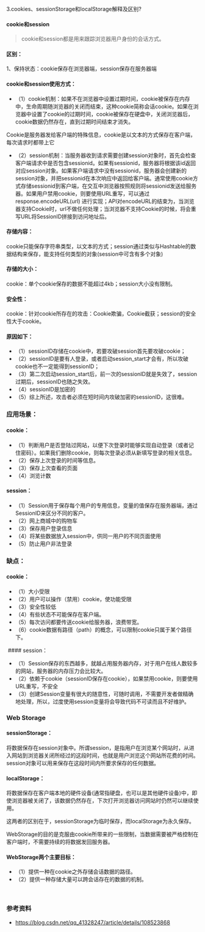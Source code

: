 3.cookies、sessionStorage和localStorage解释及区别?

#### cookie和session
>cookie和session都是用来跟踪浏览器用户身份的会话方式。

#### 区别：

1、保持状态：cookie保存在浏览器端，session保存在服务器端

#### cookie和session使用方式：
* （1）cookie机制：如果不在浏览器中设置过期时间，cookie被保存在内存中，生命周期随浏览器的关闭而结束，这种cookie简称会话cookie。如果在浏览器中设置了cookie的过期时间，cookie被保存在硬盘中，关闭浏览器后，cookie数据仍然存在，直到过期时间结束才消失。

Cookie是服务器发给客户端的特殊信息，cookie是以文本的方式保存在客户端，每次请求时都带上它

* （2）session机制：当服务器收到请求需要创建session对象时，首先会检查客户端请求中是否包含sessionid。如果有sessionid，服务器将根据该id返回对应session对象。如果客户端请求中没有sessionid，服务器会创建新的session对象，并把sessionid在本次响应中返回给客户端。通常使用cookie方式存储sessionid到客户端，在交互中浏览器按照规则将sessionid发送给服务器。如果用户禁用cookie，则要使用URL重写，可以通过response.encodeURL(url) 进行实现；API对encodeURL的结束为，当浏览器支持Cookie时，url不做任何处理；当浏览器不支持Cookie的时候，将会重写URL将SessionID拼接到访问地址后。

#### 存储内容：
cookie只能保存字符串类型，以文本的方式；session通过类似与Hashtable的数据结构来保存，能支持任何类型的对象(session中可含有多个对象)

#### 存储的大小：
cookie：单个cookie保存的数据不能超过4kb；session大小没有限制。


#### 安全性：
cookie：针对cookie所存在的攻击：Cookie欺骗，Cookie截获；session的安全性大于cookie。

#### 原因如下：   
* （1）sessionID存储在cookie中，若要攻破session首先要攻破cookie；　　　　　　　 
* （2）sessionID是要有人登录，或者启动session_start才会有，所以攻破cookie也不一定能得到sessionID；　　　　　　　
* （3）第二次启动session_start后，前一次的sessionID就是失效了，session过期后，sessionID也随之失效。　　　　
* （4）sessionID是加密的　　
* （5）综上所述，攻击者必须在短时间内攻破加密的sessionID，这很难。

### 应用场景：
#### cookie：
* （1）判断用户是否登陆过网站，以便下次登录时能够实现自动登录（或者记住密码）。如果我们删除cookie，则每次登录必须从新填写登录的相关信息。
* （2）保存上次登录的时间等信息。
* （3）保存上次查看的页面
* （4）浏览计数
#### session：
* （1）Session用于保存每个用户的专用信息，变量的值保存在服务器端，通过SessionID来区分不同的客户。
* （2）网上商城中的购物车
* （3）保存用户登录信息
* （4）将某些数据放入session中，供同一用户的不同页面使用
* （5）防止用户非法登录

### 缺点：
#### cookie：
* （1）大小受限
* （2）用户可以操作（禁用）cookie，使功能受限
* （3）安全性较低
* （4）有些状态不可能保存在客户端。
* （5）每次访问都要传送cookie给服务器，浪费带宽。
* （6）cookie数据有路径（path）的概念，可以限制cookie只属于某个路径下。

 #### session：
* （1）Session保存的东西越多，就越占用服务器内存，对于用户在线人数较多的网站，服务器的内存压力会比较大。
* （2）依赖于cookie（sessionID保存在cookie），如果禁用cookie，则要使用URL重写，不安全
* （3）创建Session变量有很大的随意性，可随时调用，不需要开发者做精确地处理，所以，过度使用session变量将会导致代码不可读而且不好维护。


### Web Storage
#### sessionStorage：
将数据保存在session对象中。所谓session，是指用户在浏览某个网站时，从进入网站到浏览器关闭所经过的这段时间，也就是用户浏览这个网站所花费的时间。session对象可以用来保存在这段时间内所要求保存的任何数据。

#### localStorage：
将数据保存在客户端本地的硬件设备(通常指硬盘，也可以是其他硬件设备)中，即使浏览器被关闭了，该数据仍然存在，下次打开浏览器访问网站时仍然可以继续使用。

这两者的区别在于，sessionStorage为临时保存，而localStorage为永久保存。

WebStorage的目的是克服由cookie所带来的一些限制，当数据需要被严格控制在客户端时，不需要持续的将数据发回服务器。

#### WebStorage两个主要目标：
* （1）提供一种在cookie之外存储会话数据的路径。
* （2）提供一种存储大量可以跨会话存在的数据的机制。

 

### 参考资料
* https://blog.csdn.net/qq_41328247/article/details/108523868
